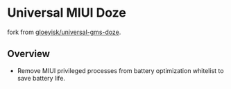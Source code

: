 # Universal MIUI Doze

fork from [gloeyisk&#47;universal-gms-doze](https://github.com/gloeyisk/universal-gms-doze).

## Overview

- Remove MIUI privileged processes from battery optimization whitelist to save battery life.

